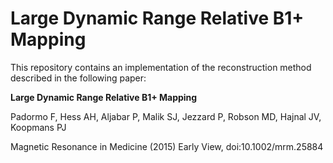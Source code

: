 # Large Dynamic Range Relative B1+ Mapping

This repository contains an implementation of the reconstruction method described in the following paper:

**Large Dynamic Range Relative B1+ Mapping**

Padormo F, Hess AH, Aljabar P, Malik SJ, Jezzard P, Robson MD, Hajnal JV, Koopmans PJ

Magnetic Resonance in Medicine (2015) Early View, doi:10.1002/mrm.25884



